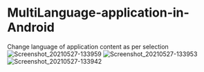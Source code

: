 # MultiLanguage-application-in-Android
Change language of application content as per selection
![Screenshot_20210527-133959](https://user-images.githubusercontent.com/73543054/119789910-1a259b00-bef1-11eb-832e-b06e8952ae16.png)
![Screenshot_20210527-133953](https://user-images.githubusercontent.com/73543054/119789925-1d208b80-bef1-11eb-86b7-4b56e89a0ce5.png)
![Screenshot_20210527-133942](https://user-images.githubusercontent.com/73543054/119789933-1f82e580-bef1-11eb-8532-732d1d649b20.png)
